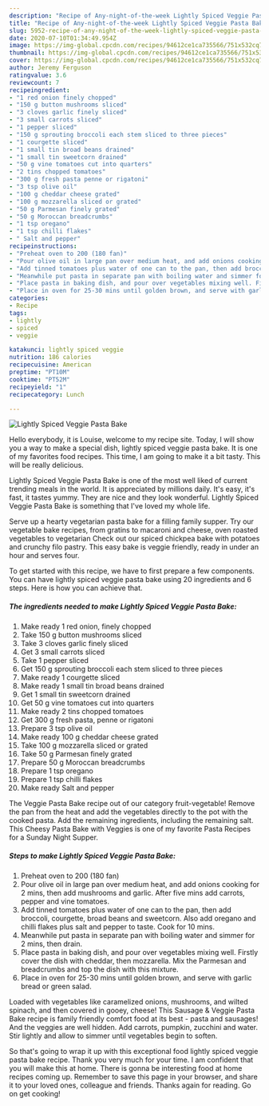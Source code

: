 ```yaml
---
description: "Recipe of Any-night-of-the-week Lightly Spiced Veggie Pasta Bake"
title: "Recipe of Any-night-of-the-week Lightly Spiced Veggie Pasta Bake"
slug: 5952-recipe-of-any-night-of-the-week-lightly-spiced-veggie-pasta-bake
date: 2020-07-10T01:34:49.954Z
image: https://img-global.cpcdn.com/recipes/94612ce1ca735566/751x532cq70/lightly-spiced-veggie-pasta-bake-recipe-main-photo.jpg
thumbnail: https://img-global.cpcdn.com/recipes/94612ce1ca735566/751x532cq70/lightly-spiced-veggie-pasta-bake-recipe-main-photo.jpg
cover: https://img-global.cpcdn.com/recipes/94612ce1ca735566/751x532cq70/lightly-spiced-veggie-pasta-bake-recipe-main-photo.jpg
author: Jeremy Ferguson
ratingvalue: 3.6
reviewcount: 7
recipeingredient:
- "1 red onion finely chopped"
- "150 g button mushrooms sliced"
- "3 cloves garlic finely sliced"
- "3 small carrots sliced"
- "1 pepper sliced"
- "150 g sprouting broccoli each stem sliced to three pieces"
- "1 courgette sliced"
- "1 small tin broad beans drained"
- "1 small tin sweetcorn drained"
- "50 g vine tomatoes cut into quarters"
- "2 tins chopped tomatoes"
- "300 g fresh pasta penne or rigatoni"
- "3 tsp olive oil"
- "100 g cheddar cheese grated"
- "100 g mozzarella sliced or grated"
- "50 g Parmesan finely grated"
- "50 g Moroccan breadcrumbs"
- "1 tsp oregano"
- "1 tsp chilli flakes"
- " Salt and pepper"
recipeinstructions:
- "Preheat oven to 200 (180 fan)"
- "Pour olive oil in large pan over medium heat, and add onions cooking for 2 mins, then add mushrooms and garlic. After five mins add carrots, pepper and vine tomatoes."
- "Add tinned tomatoes plus water of one can to the pan, then add broccoli, courgette, broad beans and sweetcorn. Also add oregano and chilli flakes plus salt and pepper to taste. Cook for 10 mins."
- "Meanwhile put pasta in separate pan with boiling water and simmer for 2 mins, then drain."
- "Place pasta in baking dish, and pour over vegetables mixing well. Firstly cover the dish with cheddar, then mozzarella. Mix the Parmesan and breadcrumbs and top the dish with this mixture."
- "Place in oven for 25-30 mins until golden brown, and serve with garlic bread or green salad."
categories:
- Recipe
tags:
- lightly
- spiced
- veggie

katakunci: lightly spiced veggie 
nutrition: 186 calories
recipecuisine: American
preptime: "PT10M"
cooktime: "PT52M"
recipeyield: "1"
recipecategory: Lunch

---
```



![Lightly Spiced Veggie Pasta Bake](https://img-global.cpcdn.com/recipes/94612ce1ca735566/751x532cq70/lightly-spiced-veggie-pasta-bake-recipe-main-photo.jpg)

Hello everybody, it is Louise, welcome to my recipe site. Today, I will show you a way to make a special dish, lightly spiced veggie pasta bake. It is one of my favorites food recipes. This time, I am going to make it a bit tasty. This will be really delicious.

Lightly Spiced Veggie Pasta Bake is one of the most well liked of current trending meals in the world. It is appreciated by millions daily. It's easy, it's fast, it tastes yummy. They are nice and they look wonderful. Lightly Spiced Veggie Pasta Bake is something that I've loved my whole life.

Serve up a hearty vegetarian pasta bake for a filling family supper. Try our vegetable bake recipes, from gratins to macaroni and cheese, oven roasted vegetables to vegetarian Check out our spiced chickpea bake with potatoes and crunchy filo pastry. This easy bake is veggie friendly, ready in under an hour and serves four.


To get started with this recipe, we have to first prepare a few components. You can have lightly spiced veggie pasta bake using 20 ingredients and 6 steps. Here is how you can achieve that.

<!--inarticleads1-->

##### The ingredients needed to make Lightly Spiced Veggie Pasta Bake:

1. Make ready 1 red onion, finely chopped
1. Take 150 g button mushrooms sliced
1. Take 3 cloves garlic finely sliced
1. Get 3 small carrots sliced
1. Take 1 pepper sliced
1. Get 150 g sprouting broccoli each stem sliced to three pieces
1. Make ready 1 courgette sliced
1. Make ready 1 small tin broad beans drained
1. Get 1 small tin sweetcorn drained
1. Get 50 g vine tomatoes cut into quarters
1. Make ready 2 tins chopped tomatoes
1. Get 300 g fresh pasta, penne or rigatoni
1. Prepare 3 tsp olive oil
1. Make ready 100 g cheddar cheese grated
1. Take 100 g mozzarella sliced or grated
1. Take 50 g Parmesan finely grated
1. Prepare 50 g Moroccan breadcrumbs
1. Prepare 1 tsp oregano
1. Prepare 1 tsp chilli flakes
1. Make ready  Salt and pepper


The Veggie Pasta Bake recipe out of our category fruit-vegetable! Remove the pan from the heat and add the vegetables directly to the pot with the cooked pasta. Add the remaining ingredients, including the remaining salt. This Cheesy Pasta Bake with Veggies is one of my favorite Pasta Recipes for a Sunday Night Supper. 

<!--inarticleads2-->

##### Steps to make Lightly Spiced Veggie Pasta Bake:

1. Preheat oven to 200 (180 fan)
1. Pour olive oil in large pan over medium heat, and add onions cooking for 2 mins, then add mushrooms and garlic. After five mins add carrots, pepper and vine tomatoes.
1. Add tinned tomatoes plus water of one can to the pan, then add broccoli, courgette, broad beans and sweetcorn. Also add oregano and chilli flakes plus salt and pepper to taste. Cook for 10 mins.
1. Meanwhile put pasta in separate pan with boiling water and simmer for 2 mins, then drain.
1. Place pasta in baking dish, and pour over vegetables mixing well. Firstly cover the dish with cheddar, then mozzarella. Mix the Parmesan and breadcrumbs and top the dish with this mixture.
1. Place in oven for 25-30 mins until golden brown, and serve with garlic bread or green salad.


Loaded with vegetables like caramelized onions, mushrooms, and wilted spinach, and then covered in gooey, cheese! This Sausage &amp; Veggie Pasta Bake recipe is family friendly comfort food at its best - pasta and sausages! And the veggies are well hidden. Add carrots, pumpkin, zucchini and water. Stir lightly and allow to simmer until vegetables begin to soften. 

So that's going to wrap it up with this exceptional food lightly spiced veggie pasta bake recipe. Thank you very much for your time. I am confident that you will make this at home. There is gonna be interesting food at home recipes coming up. Remember to save this page in your browser, and share it to your loved ones, colleague and friends. Thanks again for reading. Go on get cooking!
